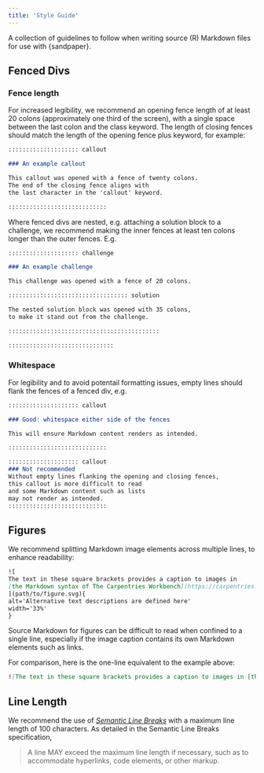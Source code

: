 ```yaml
---
title: 'Style Guide'
---
```


A collection of guidelines to follow when writing
source (R) Markdown files for use with {sandpaper}.

## Fenced Divs

### Fence length

For increased legibility, we recommend an opening fence length of at least 20 colons
(approximately one third of the screen), 
with a single space between the last colon and the class keyword.
The length of closing fences should match the length of the opening fence plus keyword,
for example:

```markdown
:::::::::::::::::::: callout

### An example callout

This callout was opened with a fence of twenty colons.
The end of the closing fence aligns with
the last character in the 'callout' keyword.

::::::::::::::::::::::::::::
```

Where fenced divs are nested,
e.g. attaching a solution block to a challenge,
we recommend making the inner fences at least ten colons longer
than the outer fences.
E.g.

```markdown
:::::::::::::::::::: challenge

### An example challenge

This challenge was opened with a fence of 20 colons.

:::::::::::::::::::::::::::::::::: solution

The nested solution block was opened with 35 colons,
to make it stand out from the challenge.

:::::::::::::::::::::::::::::::::::::::::::

::::::::::::::::::::::::::::::
```

### Whitespace

For legibility and to avoid potentail formatting issues,
empty lines should flank the fences of a fenced div, e.g.

```markdown
:::::::::::::::::::: callout

### Good: whitespace either side of the fences

This will ensure Markdown content renders as intended.

::::::::::::::::::::::::::::

:::::::::::::::::::: callout
### Not recommended
Without empty lines flanking the opening and closing fences,
this callout is more difficult to read
and some Markdown content such as lists
may not render as intended.
::::::::::::::::::::::::::::
```

## Figures

We recommend splitting Markdown image elements across multiple lines,
to enhance readability:

```markdown
![
The text in these square brackets provides a caption to images in 
[the Markdown syntax of The Carpentries Workbench](https://carpentries.github.io/sandpaper-docs/example.html#figures).
](path/to/figure.svg){
alt='Alternative text descriptions are defined here'
width='33%'
}
```

Source Markdown for figures can be difficult to read when confined to a single line,
especially if the image caption contains its own Markdown elements such as links. 

For comparison, here is the one-line equivalent to the example above:

```markdown
![The text in these square brackets provides a caption to images in [the Markdown syntax of The Carpentries Workbench](https://carpentries.github.io/sandpaper-docs/example.html#figures).](path/to/figure.svg){alt='Alternative text descriptions are defined here' width='33%'}
```

## Line Length

We recommend the use of [_Semantic Line Breaks_][sembr]
with a maximum line length of 100 characters.
As detailed in the Semantic Line Breaks specification,

> A line MAY exceed the maximum line length if necessary, such as to accommodate hyperlinks, code elements, or other markup.

[sembr]: https://sembr.org/
